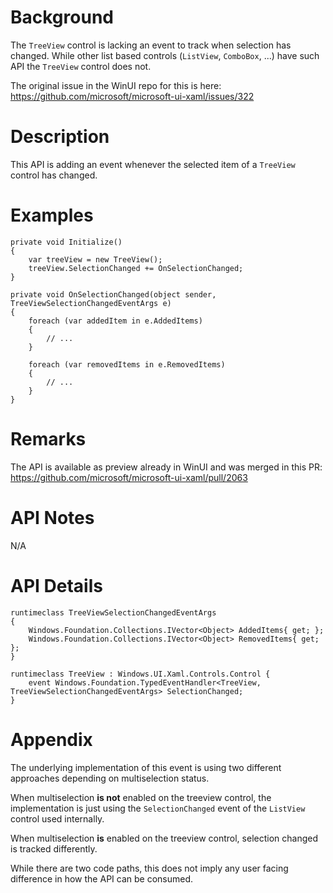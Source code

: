 <!-- The purpose of this spec is to describe a new feature and
its APIs that make up a new feature in WinUI. -->

<!-- There are two audiences for the spec. The first are people
that want to evaluate and give feedback on the API, as part of
the submission process.  When it's complete
it will be incorporated into the public documentation at
docs.microsoft.com (http://docs.microsoft.com/uwp/toolkits/winui/).
Hopefully we'll be able to copy it mostly verbatim.
So the second audience is everyone that reads there to learn how
and why to use this API. -->

# Background
<!-- Use this section to provide background context for the new API(s) 
in this spec. -->

<!-- This section and the appendix are the only sections that likely
do not get copied to docs.microsoft.com; they're just an aid to reading this spec. -->

<!-- If you're modifying an existing API, included a link here to the
existing page(s) -->

<!-- For example, this section is a place to explain why you're adding this API rather than
modifying an existing API. -->

<!-- For example, this is a place to provide a brief explanation of some dependent
area, just explanation enough to understand this new API, rather than telling
the reader "go read 100 pages of background information posted at ...". -->
The `TreeView` control is lacking an event to track when selection has changed. While other list based controls (`ListView`, `ComboBox`, ...) have such API the `TreeView` control does not. 

The original issue in the WinUI repo for this is here: https://github.com/microsoft/microsoft-ui-xaml/issues/322

# Description
<!-- Use this section to provide a brief description of the feature.
For an example, see the introduction to the PasswordBox control 
(http://docs.microsoft.com/windows/uwp/design/controls-and-patterns/password-box). -->
This API is adding an event whenever the selected item of a `TreeView` control has changed.

# Examples
<!-- Use this section to explain the features of the API, showing
example code with each description. The general format is: 
  feature explanation,
  example code
  feature explanation,
  example code
  etc.-->
```
private void Initialize()
{
    var treeView = new TreeView();
    treeView.SelectionChanged += OnSelectionChanged;
}

private void OnSelectionChanged(object sender, TreeViewSelectionChangedEventArgs e)
{
    foreach (var addedItem in e.AddedItems)
    {
        // ...
    }

    foreach (var removedItems in e.RemovedItems)
    {
        // ...
    }
}
```


<!-- Code samples should be in C# and/or C++/WinRT -->

<!-- As an example of this section, see the Examples section for the PasswordBox control 
(https://docs.microsoft.com/windows/uwp/design/controls-and-patterns/password-box#examples). -->


# Remarks
<!-- Explanation and guidance that doesn't fit into the Examples section. -->

<!-- APIs should only throw exceptions in exceptional conditions; basically,
only when there's a bug in the caller, such as argument exception.  But if for some
reason it's necessary for a caller to catch an exception from an API, call that
out with an explanation either here or in the Examples -->
The API is available as preview already in WinUI and was merged in this PR: https://github.com/microsoft/microsoft-ui-xaml/pull/2063

# API Notes

N/A
<!-- Option 1: Give a one or two line description of each API (type
and member), or at least the ones that aren't obvious
from their name.  These descriptions are what show up
in IntelliSense. For properties, specify the default value of the property if it
isn't the type's default (for example an int-typed property that doesn't default to zero.) -->

<!-- Option 2: Put these descriptions in the below API Details section,
with a "///" comment above the member or type. -->

# API Details
<!-- The exact API, in MIDL3 format (https://docs.microsoft.com/en-us/uwp/midl-3/) -->
```
runtimeclass TreeViewSelectionChangedEventArgs
{
    Windows.Foundation.Collections.IVector<Object> AddedItems{ get; };
    Windows.Foundation.Collections.IVector<Object> RemovedItems{ get; };
}

runtimeclass TreeView : Windows.UI.Xaml.Controls.Control {
    event Windows.Foundation.TypedEventHandler<TreeView, TreeViewSelectionChangedEventArgs> SelectionChanged;
}
```

# Appendix
<!-- Anything else that you want to write down for posterity, but 
that isn't necessary to understand the purpose and usage of the API.
For example, implementation details. -->
The underlying implementation of this event is using two different approaches depending on multiselection status. 

When multiselection **is not** enabled on the treeview control, the implementation is just using the `SelectionChanged` event of the `ListView` control used internally.

When multiselection **is** enabled on the treeview control, selection changed is tracked differently.

While there are two code paths, this does not imply any user facing difference in how the API can be consumed.